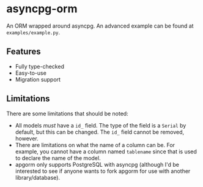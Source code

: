 # asyncpg-orm
 An ORM wrapped around asyncpg. An advanced example can be found at `examples/example.py`.

## Features
 - Fully type-checked
 - Easy-to-use
 - Migration support

## Limitations
There are some limitations that should be noted:
 - All models *must* have a `id_` field. The type of the field is a `Serial` by default, but this can be changed. The `id_` field cannot be removed, however.
 - There are limitations on what the name of a column can be. For example, you cannot have a column named `tablename` since that is used to declare the name of the model.
 - apgorm only supports PostgreSQL with asyncpg (although I'd be interested to see if anyone wants to fork apgorm for use with another library/database).
